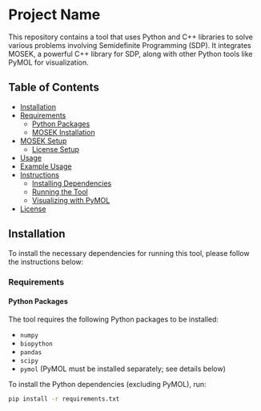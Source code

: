 # Project Name

This repository contains a tool that uses Python and C++ libraries to solve various problems involving Semidefinite Programming (SDP). It integrates MOSEK, a powerful C++ library for SDP, along with other Python tools like PyMOL for visualization.

## Table of Contents

- [Installation](#installation)
- [Requirements](#requirements)
  - [Python Packages](#python-packages)
  - [MOSEK Installation](#mosek-installation)
- [MOSEK Setup](#mosek-setup)
  - [License Setup](#license-setup)
- [Usage](#usage)
- [Example Usage](#example-usage)
- [Instructions](#instructions)
  - [Installing Dependencies](#installing-dependencies)
  - [Running the Tool](#running-the-tool)
  - [Visualizing with PyMOL](#visualizing-with-pymol)
- [License](#license)

## Installation

To install the necessary dependencies for running this tool, please follow the instructions below:

### Requirements

#### Python Packages

The tool requires the following Python packages to be installed:

- `numpy`
- `biopython`
- `pandas`
- `scipy`
- `pymol` (PyMOL must be installed separately; see details below)

To install the Python dependencies (excluding PyMOL), run:

```sh
pip install -r requirements.txt
